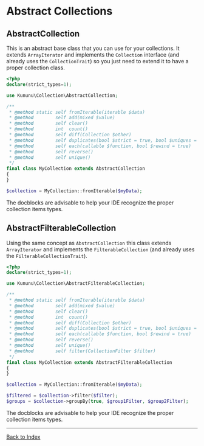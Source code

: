 # Abstract Collections

## AbstractCollection

This is an abstract base class that you can use for your collections. It extends `ArrayIterator` and implements the `Collection` interface (and already uses the `CollectionTrait`) so you just need to extend it to have a proper collection class.

```php
<?php
declare(strict_types=1);

use Kununu\Collection\AbstractCollection;

/**
 * @method static self fromIterable(iterable $data)
 * @method        self add(mixed $value)
 * @method        self clear()
 * @method        int  count()
 * @method        self diff(Collection $other)
 * @method        self duplicates(bool $strict = true, bool $uniques = false)
 * @method        self each(callable $function, bool $rewind = true)
 * @method        self reverse()
 * @method        self unique()
 */
final class MyCollection extends AbstractCollection 
{
}

$collection = MyCollection::fromIterable($myData);
```

The docblocks are advisable to help your IDE recognize the proper collection items types.

## AbstractFilterableCollection

Using the same concept as `AbstractCollection` this class extends `ArrayIterator` and implements the `FilterableCollection` (and already uses the `FilterableCollectionTrait`).

```php
<?php
declare(strict_types=1);

use Kununu\Collection\AbstractFilterableCollection;

/**
 * @method static self fromIterable(iterable $data)
 * @method        self add(mixed $value)
 * @method        self clear()
 * @method        int  count()
 * @method        self diff(Collection $other)
 * @method        self duplicates(bool $strict = true, bool $uniques = false)
 * @method        self each(callable $function, bool $rewind = true)
 * @method        self reverse()
 * @method        self unique()
 * @method        self filter(CollectionFilter $filter)
 */
final class MyCollection extends AbstractFilterableCollection
{
}

$collection = MyCollection::fromIterable($myData);

$filtered = $collection->filter($filter);
$groups = $collection->groupBy(true, $group1Filter, $group2Filter);
```
The docblocks are advisable to help your IDE recognize the proper collection items types.

---

[Back to Index](../README.md)
